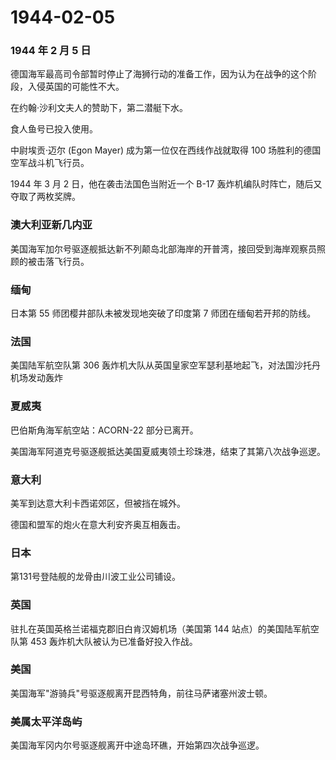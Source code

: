 # 1944-02-05

### 1944 年 2 月 5 日

德国海军最高司令部暂时停止了海狮行动的准备工作，因为认为在战争的这个阶段，入侵英国的可能性不大。

在约翰·沙利文夫人的赞助下，第二潜艇下水。

食人鱼号已投入使用。

中尉埃贡·迈尔 (Egon Mayer) 成为第一位仅在西线作战就取得 100
场胜利的德国空军战斗机飞行员。

1944 年 3 月 2 日，他在袭击法国色当附近一个 B-17
轰炸机编队时阵亡，随后又夺取了两枚奖牌。

### 澳大利亚新几内亚

美国海军加尔号驱逐舰抵达新不列颠岛北部海岸的开普湾，接回受到海岸观察员照顾的被击落飞行员。

### 缅甸

日本第 55 师团樱井部队未被发现地突破了印度第 7 师团在缅甸若开邦的防线。

### 法国

美国陆军航空队第 306
轰炸机大队从英国皇家空军瑟利基地起飞，对法国沙托丹机场发动轰炸

### 夏威夷

巴伯斯角海军航空站：ACORN-22 部分已离开。

美国海军阿道克号驱逐舰抵达美国夏威夷领土珍珠港，结束了其第八次战争巡逻。

### 意大利

美军到达意大利卡西诺郊区，但被挡在城外。

德国和盟军的炮火在意大利安齐奥互相轰击。

### 日本

第131号登陆舰的龙骨由川波工业公司铺设。

### 英国

驻扎在英国英格兰诺福克郡旧白肯汉姆机场（美国第 144
站点）的美国陆军航空队第 453 轰炸机大队被认为已准备好投入作战。

### 美国

美国海军"游骑兵"号驱逐舰离开昆西特角，前往马萨诸塞州波士顿。

### 美属太平洋岛屿

美国海军冈内尔号驱逐舰离开中途岛环礁，开始第四次战争巡逻。